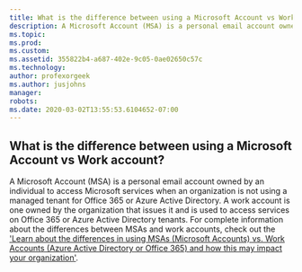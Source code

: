 ```yaml
---
title: What is the difference between using a Microsoft Account vs Work account?
description: A Microsoft Account (MSA) is a personal email account owned by an individual to access Microsoft services when an organization is not...
ms.topic: 
ms.prod: 
ms.custom: 
ms.assetid: 355822b4-a687-402e-9c05-0ae02650c57c
ms.technology: 
author: profexorgeek
ms.author: jusjohns
manager: 
robots: 
ms.date: 2020-03-02T13:55:53.6104652-07:00
---
```


## What is the difference between using a Microsoft Account vs Work account?

A Microsoft Account (MSA) is a personal email account owned by an individual to access Microsoft services when an organization is not using a managed tenant for Office 365 or Azure Active Directory. A work account is one owned by the organization that issues it and is used to access services on Office 365 or Azure Active Directory tenants. For complete information about the differences between MSAs and work accounts, check out the [\'Learn about the differences in using MSAs (Microsoft Accounts) vs. Work Accounts (Azure Active Directory or Office 365) and how this may impact your organization\'](https://aka.ms/MSAvsAAD).

